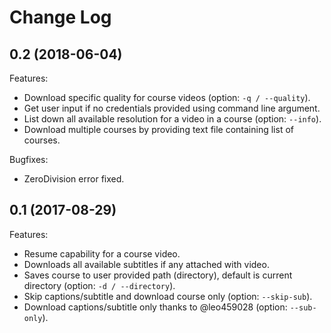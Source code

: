 # Change Log


## 0.2 (2018-06-04)

Features:
  - Download specific quality for course videos (option: `-q / --quality`).
  - Get user input if no credentials provided using command line argument.
  - List down all available resolution for a video in a course (option: `--info`).
  - Download multiple courses by providing text file containing list of courses.

Bugfixes:
  - ZeroDivision error fixed.


## 0.1 (2017-08-29)

Features:
  - Resume capability for a course video.
  - Downloads all available subtitles if any attached with video.
  - Saves course to user provided path (directory), default is current directory (option: `-d / --directory`).
  - Skip captions/subtitle and download course only (option: `--skip-sub`).
  - Download captions/subtitle only thanks to @leo459028 (option: `--sub-only`).